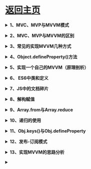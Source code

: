 # [返回主页](../../README.md)

<b><details><summary>1、MVC、MVP与MVVM模式</summary></b>

</details>

<b><details><summary>2、MVC、MVP与MVVM的区别</summary></b>

</details>

<b><details><summary>3、常见的实现MVVM几种方式</summary></b>

</details>

<b><details><summary>4、Object.defineProperty()方法</summary></b>

</details>

<b><details><summary>5、实现一个自己的MVVM（原理剖析）</summary></b>

</details>

<b><details><summary>6、 ES6中类和定义</summary></b>

</details>

<b><details><summary>7、JS中的文档碎片</summary></b>

</details>

<b><details><summary>8、解构赋值</summary></b>

</details>

<b><details><summary>9、Array.from与Array.reduce</summary></b>

</details>

<b><details><summary>10、递归的使用</summary></b>

</details>

<b><details><summary>11、Obj.keys()与Obj.defineProperty</summary></b>

</details>

<b><details><summary>12、发布-订阅模式</summary></b>

</details>

<b><details><summary>13、实现MVVM的思路分析</summary></b>

</details>

<b><details><summary></summary></b>

</details>








